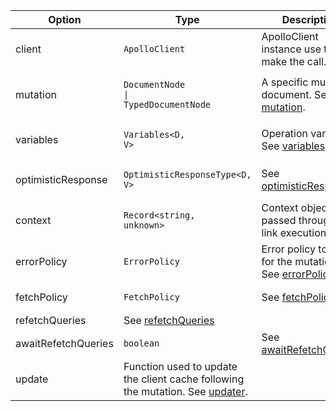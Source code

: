 | Option | Type | Description |
| ------ | ---- | ----------- |
| client | <pre class="language-ts"><code class="language-ts">ApolloClient</code></pre> | ApolloClient instance use to make the call. |
| mutation | <pre class="language-ts"><code class="language-ts">DocumentNode <span class="token operator">&vert;</span> TypedDocumentNode</code></pre> | A specific mutation document. See [mutation](/api/interfaces/mutation/#mutation). |
| variables | <pre class="language-ts"><code class="language-ts">Variables<span class="token operator">&lt;</span><span class="token constant">D</span><span class="token punctuation">,</span> <span class="token constant">V</span><span class="token operator">&gt;</span> </code></pre> | Operation variables. See [variables](/api/interfaces/mutation/#variables). |
| optimisticResponse | <pre class="language-ts"><code class="language-ts">OptimisticResponseType<span class="token operator">&lt;</span><span class="token constant">D</span><span class="token punctuation">,</span> <span class="token constant">V</span><span class="token operator">&gt;</span></code></pre> | See [optimisticResponse](/api/interfaces/mutation/#optimisticresponse) |
| context | <pre class="language-ts"><code class="language-ts">Record<span class="token operator">&lt;</span><span class="token builtin">string</span><span class="token punctuation">,</span> <span class="token builtin">unknown</span><span class="token operator">&gt;</span></code></pre> | Context object passed through the link execution chain. |
| errorPolicy | <pre class="language-ts"><code class="language-ts">ErrorPolicy</code></pre> | Error policy to use for the mutation. See [errorPolicy](/api/interfaces/mutation/#errorpolicy) |
| fetchPolicy | <pre class="language-ts"><code class="language-ts">FetchPolicy</code></pre> | See [fetchPolicy](/api/interfaces/mutation/#fetchpolicy) |
| refetchQueries | See [refetchQueries](/api/interfaces/mutation/#refetchqueries) | |
| awaitRefetchQueries | <pre class="language-ts"><code class="language-ts">boolean</code></pre> | See [awaitRefetchQueries](/api/interfaces/mutation/#awaitrefetchqueries) |
| update | Function used to update the client cache following the mutation. See [updater](/api/interfaces/mutation/#updater). |
